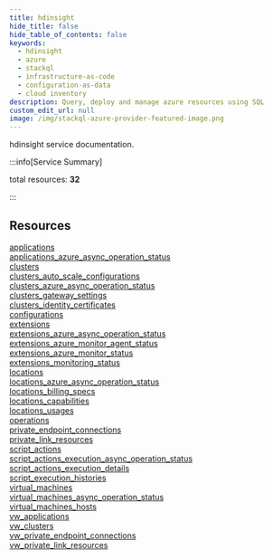 ```yaml
---
title: hdinsight
hide_title: false
hide_table_of_contents: false
keywords:
  - hdinsight
  - azure
  - stackql
  - infrastructure-as-code
  - configuration-as-data
  - cloud inventory
description: Query, deploy and manage azure resources using SQL
custom_edit_url: null
image: /img/stackql-azure-provider-featured-image.png
---
```


hdinsight service documentation.

:::info[Service Summary]

total resources: __32__  

:::

## Resources
<div class="row">
<div class="providerDocColumn">
<a href="/services/hdinsight/applications/">applications</a><br />
<a href="/services/hdinsight/applications_azure_async_operation_status/">applications_azure_async_operation_status</a><br />
<a href="/services/hdinsight/clusters/">clusters</a><br />
<a href="/services/hdinsight/clusters_auto_scale_configurations/">clusters_auto_scale_configurations</a><br />
<a href="/services/hdinsight/clusters_azure_async_operation_status/">clusters_azure_async_operation_status</a><br />
<a href="/services/hdinsight/clusters_gateway_settings/">clusters_gateway_settings</a><br />
<a href="/services/hdinsight/clusters_identity_certificates/">clusters_identity_certificates</a><br />
<a href="/services/hdinsight/configurations/">configurations</a><br />
<a href="/services/hdinsight/extensions/">extensions</a><br />
<a href="/services/hdinsight/extensions_azure_async_operation_status/">extensions_azure_async_operation_status</a><br />
<a href="/services/hdinsight/extensions_azure_monitor_agent_status/">extensions_azure_monitor_agent_status</a><br />
<a href="/services/hdinsight/extensions_azure_monitor_status/">extensions_azure_monitor_status</a><br />
<a href="/services/hdinsight/extensions_monitoring_status/">extensions_monitoring_status</a><br />
<a href="/services/hdinsight/locations/">locations</a><br />
<a href="/services/hdinsight/locations_azure_async_operation_status/">locations_azure_async_operation_status</a><br />
<a href="/services/hdinsight/locations_billing_specs/">locations_billing_specs</a>
</div>
<div class="providerDocColumn">
<a href="/services/hdinsight/locations_capabilities/">locations_capabilities</a><br />
<a href="/services/hdinsight/locations_usages/">locations_usages</a><br />
<a href="/services/hdinsight/operations/">operations</a><br />
<a href="/services/hdinsight/private_endpoint_connections/">private_endpoint_connections</a><br />
<a href="/services/hdinsight/private_link_resources/">private_link_resources</a><br />
<a href="/services/hdinsight/script_actions/">script_actions</a><br />
<a href="/services/hdinsight/script_actions_execution_async_operation_status/">script_actions_execution_async_operation_status</a><br />
<a href="/services/hdinsight/script_actions_execution_details/">script_actions_execution_details</a><br />
<a href="/services/hdinsight/script_execution_histories/">script_execution_histories</a><br />
<a href="/services/hdinsight/virtual_machines/">virtual_machines</a><br />
<a href="/services/hdinsight/virtual_machines_async_operation_status/">virtual_machines_async_operation_status</a><br />
<a href="/services/hdinsight/virtual_machines_hosts/">virtual_machines_hosts</a><br />
<a href="/services/hdinsight/vw_applications/">vw_applications</a><br />
<a href="/services/hdinsight/vw_clusters/">vw_clusters</a><br />
<a href="/services/hdinsight/vw_private_endpoint_connections/">vw_private_endpoint_connections</a><br />
<a href="/services/hdinsight/vw_private_link_resources/">vw_private_link_resources</a>
</div>
</div>